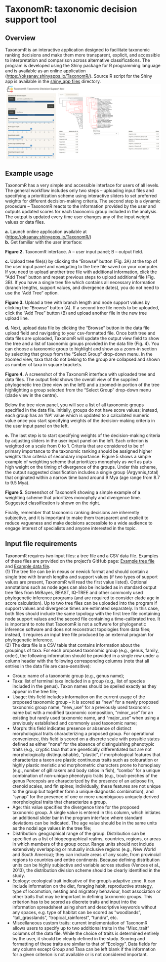 # TaxonomR: taxonomic decision support tool
## Overview  
TaxonomR is an interactive application designed to facilitate taxonomic ranking decisions and make them more transparent, explicit, and accessible to interpretation and comparison across alternative classifications. The program is developed using the Shiny package for R programming language and is available as an online application (https://oksanav.shinyapps.io/TaxonomR/). Source R script for the Shiny app is available in the [shiny_app files](https://github.com/OksanaVe/TaxonomR/tree/main/shiny_app%20files) directory.  
![Browser view](TaxonomR.png)
  
## Example usage  
TaxonomR has a very simple and accessible interface for users of all levels. The general workflow includes only two steps – uploading input files and specifying a prioritization scheme using interactive sliders to set preferred weights for different decision-making criteria. The second step is a dynamic procedure – TaxonomR reacts to the information provided by the user and outputs updated scores for each taxonomic group included in the analysis. The output is updated every time user changes any of the input weight values or data files.  
   
**a.**	Launch online application available at (https://oksanav.shinyapps.io/TaxonomR/)  
**b.**	Get familiar with the user interface:  
   
**Figure 2.** TaxonomR interface. A – user input panel; B – output field.   
   
**c.**	Upload tree file(s) by clicking the “Browse” button (Fig. 3A) at the top of the user input panel and navigating to the tree file saved on your computer. If you need to upload another tree file with additional information, click the “Add Tree” button and repeat previous steps to upload additional file (Fig. 3B). If you have a single tree file which contains all necessary information (branch lengths, support values, and divergence dates), you do not need to use the “Add Tree” option.  
  
**Figure 3.** Upload a tree with branch length and node support values by clicking the “Browse” button (A). If a second tree file needs to be uploaded, click the “Add Tree” button (B) and upload another file in the new tree upload line.  
   
**d.**	Next, upload data file by clicking the “Browse” button in the data file upload field and navigating to your csv-formatted file. Once both tree and data files are uploaded, TaxonomR will update the output view field to show the tree and a list of taxonomic groups provided in the data file (Fig. 4). You can choose a taxonomic group to highlight and show as a zoom-in section by selecting that group from the “Select Group” drop-down menu. In the zoomed view, taxa that do not belong to the group are collapsed and shown as number of taxa in square brackets.  
   
**Figure 4.** A screenshot of the TaxonomR interface with uploaded tree and data files. The output field shows the overall view of the supplied phylogenetic tree (tree view on the left) and a zoomed-in portion of the tree highlighting a group selected from the “Select Group” drop-down menu (clade view in the centre).   
   
Below the tree view panel, you will see a list of all taxonomic groups specified in the data file. Initially, groups do not have score values; instead, each group has an ‘NA’ value which is updated to a calculated numeric value once you start specifying weights of the decision-making criteria in the user input panel on the left.  
   
**e.**	The last step is to start specifying weights of the decision-making criteria by adjusting sliders in the user input panel on the left. Each criterion is weighted on a scale from 0 to 1. Criteria that are considered to be of primary importance to the taxonomic ranking should be assigned higher weights than criteria of secondary importance. Figure 5 shows a simple example of weighting scheme that prioritizes monophyly as well as puts high weight on the timing of divergence of the groups. Under this scheme, the output suggested classification includes a single group (Argynnis_total) that originated within a narrow time band around 9 Mya (age range from 8.7 to 9.5 Mya).  

**Figure 5.** Screenshot of TaxonomR showing a simple example of a weighting scheme that prioritizes monophyly and divergence time. Suggested classification is shown on the right.  
   
Finally, remember that taxonomic ranking decisions are inherently subjective, and it is important to make them transparent and explicit to reduce vagueness and make decisions accessible to a wide audience to engage interest of specialists and anyone interested in the topic.   
   
## Input file requirements  
TaxonomR requires two input files: a tree file and a CSV data file. Examples of these files are provided on the project’s GitHub page: [Example tree file](https://github.com/OksanaVe/TaxonomR/blob/main/Example_Argynnis_Speyeria_DeMoya_et_al_2017.tre) and [Example data file](https://github.com/OksanaVe/TaxonomR/blob/main/Example_info_Argynnis_Speyeria.csv).   
(1) The tree file can be in nexus or newick format and should contain a single tree with branch lengths and support values (if two types of support values are present, TaxonomR will read the first value listed). Optional annotations such as node ages can also be included as in standard output tree files from MrBayes, BEAST, IQ-TREE and other commonly used phylogenetic inference programs (and are required to consider clade age in score calculation). Up to two tree files can be uploaded into the program if support values and divergence times are estimated separately. In this case, both files should include the same topology with the first tree file containing node support values and the second file containing a time-calibrated tree. It is important to note that TaxonomR is not a software for phylogenetic inference software and does not reconstruct topologies from data files; instead, it requires an input tree file produced by an external program for phylogenetic inference.   
(2) The data file is a CSV table that contains information about the groupings of taxa. For each proposed taxonomic group (e.g., genus, family, order), the following information should be provided in a single row under a column header with the following corresponding columns (note that all entries in the data file are case-sensitive):  
-	Group: name of a taxonomic group (e.g., genus name);  
-	Taxa: list of terminal taxa included in a group (e.g., list of species included in the genus). Taxon names should be spelled exactly as they appear in the tree file;  
-	Usage: this field includes information on the current usage of the proposed taxonomic group – it is scored as “new” for a newly proposed taxonomic group name, “new_use” for a previously used taxonomic name but with a modified taxonomic composition, “minor_use” for an existing but rarely used taxonomic name, and “major_use” when using a previously established and commonly used taxonomic name;  
-	Morph: this field indicates presence or absence of distinct morphological traits characterizing a proposed group. For operational convenience, this field is scored on a discrete scale with possible states defined as either “none” for the absence of distinguishing phenotypic traits (e.g., cryptic taxa that are genetically differentiated but are not morphologically distinguishable), “plastic”, if morphological features that characterize a taxon are plastic continuous traits such as colouration or highly plastic meristic and morphometric characters prone to homoplasy (e.g., number of gill rakers and body ratios in fish), “combo” for a unique combination of non-unique phenotypic traits (e.g., trout-perches of the genus Percopsis are characterized by the presence of an adipose fin, ctenoid scales, and fin spines; individually, these features are not unique to the group but together form a unique diagnostic combination), and “synap” for the presence of one or more unambiguous uniquely derived morphological traits that characterize a group.  
-	Age: this value specifies the divergence time for the proposed taxonomic group. A single value is entered in this column, which initiates an additional slider bar in the program interface where standard deviations can be indicated. The age value should be in the same units as the nodal age values in the tree file;  
-	Distribution: geographical range of the group. Distribution can be specified as a list of biogeographical realms, countries, regions, or areas in which members of the group occur. Range units should not include extensively overlapping or mutually inclusive regions (e.g., New World and South America); they can include areas of any scale, from provincial regions to countries and entire continents. Because defining distribution units can be highly subjective and variable across studies (Vences et al., 2013), the distribution division scheme should be clearly identified in the study.  
-	Ecology: ecological trait indicative of the group’s adaptive zone. It can include information on the diet, foraging habit, reproductive strategy, type of locomotion, nesting and migratory behaviour, host association or other traits that may be important in defining taxonomic groups. This criterion has to be scored as discrete traits and input into the information spreadsheet using short and descriptive keywords without any spaces, e.g. type of habitat can be scored as “woodlands”, “tall_grasslands”, “tropical_rainforest”, “tundra”, etc.  
-	Miscellaneous custom traits: current implementation of TaxonomR allows users to specify up to two additional traits in the “Misc_trait” columns of the data file. While the choice of traits is determined entirely by the user, it should be clearly defined in the study. Scoring and formatting of these traits are similar to that of “Ecology”.
Data fields for any column except Group and Taxa can be left blank if the information for a given criterion is not available or is not considered important.  
